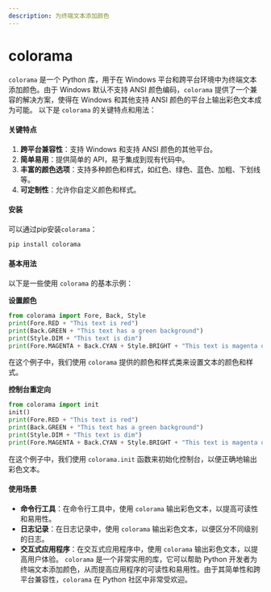 ```yaml
---
description: 为终端文本添加颜色
---
```


# colorama

`colorama` 是一个 Python 库，用于在 Windows 平台和跨平台环境中为终端文本添加颜色。由于 Windows 默认不支持 ANSI 颜色编码，`colorama` 提供了一个兼容的解决方案，使得在 Windows 和其他支持 ANSI 颜色的平台上输出彩色文本成为可能。 以下是 `colorama` 的关键特点和用法：

#### 关键特点

1. **跨平台兼容性**：支持 Windows 和支持 ANSI 颜色的其他平台。
2. **简单易用**：提供简单的 API，易于集成到现有代码中。
3. **丰富的颜色选项**：支持多种颜色和样式，如红色、绿色、蓝色、加粗、下划线等。
4. **可定制性**：允许你自定义颜色和样式。

#### 安装

可以通过pip安装`colorama`：

```bash
pip install colorama
```

#### 基本用法

以下是一些使用 `colorama` 的基本示例：

**设置颜色**

```python
from colorama import Fore, Back, Style
print(Fore.RED + "This text is red")
print(Back.GREEN + "This text has a green background")
print(Style.DIM + "This text is dim")
print(Fore.MAGENTA + Back.CYAN + Style.BRIGHT + "This text is magenta on a cyan background")
```

在这个例子中，我们使用 `colorama` 提供的颜色和样式类来设置文本的颜色和样式。

**控制台重定向**

```python
from colorama import init
init()
print(Fore.RED + "This text is red")
print(Back.GREEN + "This text has a green background")
print(Style.DIM + "This text is dim")
print(Fore.MAGENTA + Back.CYAN + Style.BRIGHT + "This text is magenta on a cyan background")
```

在这个例子中，我们使用 `colorama.init` 函数来初始化控制台，以便正确地输出彩色文本。

#### 使用场景

* **命令行工具**：在命令行工具中，使用 `colorama` 输出彩色文本，以提高可读性和易用性。
* **日志记录**：在日志记录中，使用 `colorama` 输出彩色文本，以便区分不同级别的日志。
* **交互式应用程序**：在交互式应用程序中，使用 `colorama` 输出彩色文本，以提高用户体验。 `colorama` 是一个非常实用的库，它可以帮助 Python 开发者为终端文本添加颜色，从而提高应用程序的可读性和易用性。由于其简单性和跨平台兼容性，`colorama` 在 Python 社区中非常受欢迎。
